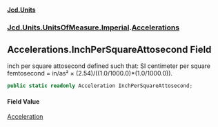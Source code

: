 #### [Jcd.Units](index.md 'index')
### [Jcd.Units.UnitsOfMeasure.Imperial](Jcd.Units.UnitsOfMeasure.Imperial.md 'Jcd.Units.UnitsOfMeasure.Imperial').[Accelerations](Accelerations.md 'Jcd.Units.UnitsOfMeasure.Imperial.Accelerations')

## Accelerations.InchPerSquareAttosecond Field

inch per square attosecond defined such that: SI centimeter per square femtosecond = in/as² ×
(2.54)/((1.0/1000.0)*(1.0/1000.0)).

```csharp
public static readonly Acceleration InchPerSquareAttosecond;
```

#### Field Value
[Acceleration](Acceleration.md 'Jcd.Units.UnitTypes.Acceleration')